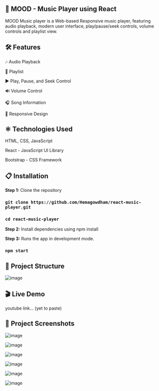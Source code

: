 ## 🎵 MOOD - Music Player using React

MOOD Music player is a Web-based Responsive music player, featuring audio playback, modern user interface, play/pause/seek controls, volume controls and playlist view. 

## 🛠 Features

🎶 Audio Playback

📜 Playlist

▶️ Play, Pause, and Seek Control

🔊 Volume Control

🎧 Song Information

🎨 Responsive Design

## ⚛️ Technologies Used

HTML, CSS, JavaScript

React - JavaScript UI Library

Bootstrap - CSS Framework

## 📋 Installation

**Step 1:** Clone the repository

### `git clone https://github.com/Hemagowdham/react-music-player.git`

### `cd react-music-player`

**Step 2:** Install dependencies using npm install

**Step 3:** Runs the app in development mode.

### `npm start`

## 📂 Project Structure

![image](https://github.com/user-attachments/assets/b9fa707b-4733-45d4-adaa-9d46ea55f193)

## 🎬 Live Demo

youtube link... (yet to paste)

## 📸 Project Screenshots

![image](https://github.com/user-attachments/assets/2eded8fe-98bd-4fa2-ae57-2c1f44fd522b)

![image](https://github.com/user-attachments/assets/2d66d1c0-ef0d-44a3-848c-cee2b9e8501c)

![image](https://github.com/user-attachments/assets/986f9bff-37e9-4c66-9233-bfcd897b076d)

![image](https://github.com/user-attachments/assets/199f5856-69d4-42f2-822b-dd9c27eac3f3)

![image](https://github.com/user-attachments/assets/c3ee5a25-827d-46c7-a428-bda08f9a5a05)

![image](https://github.com/user-attachments/assets/43c0aaa5-fc57-43b5-892e-88da01a89e65)







